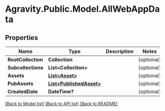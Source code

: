 # Agravity.Public.Model.AllWebAppData

## Properties

Name | Type | Description | Notes
------------ | ------------- | ------------- | -------------
**RootCollection** | **Collection** |  | [optional] 
**Subcollections** | **List&lt;Collection&gt;** |  | [optional] 
**Assets** | [**List&lt;Asset&gt;**](Asset.md) |  | [optional] 
**PubAssets** | [**List&lt;PublishedAsset&gt;**](PublishedAsset.md) |  | [optional] 
**CreatedDate** | **DateTime?** |  | [optional] 

[[Back to Model list]](../README.md#documentation-for-models) [[Back to API list]](../README.md#documentation-for-api-endpoints) [[Back to README]](../README.md)

